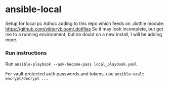 # ansible-local
Setup for local pc
Adhoc adding to this repo which feeds on .dotfile module: https://github.com/viktorybloom/.dotfiles
So it may look incomplete, but got me to a running environment, but no doubt on a new install, I will be adding more. 

### Run instructions

Run `ansible-playbook --ask-become-pass local_playbook.yaml`

For vault protected auth passwords and tokens, use `ansible-vault encrypt/decrypt ...`
